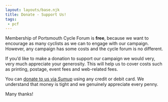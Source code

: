 ```yaml
---
layout: layouts/base.njk
title: Donate - Support Us!
tags:
 - pcf
---
```


Membership of Portsmouth Cycle Forum is **free**, because we want to encourage as many cyclists as we can to engage with our campaign. However, any campaign has some costs and the cycle forum is no different.

If you’d like to make a donation to support our campaign we would very, very much appreciate your generosity. This will help us to cover costs such as printing, postage, event fees and web-related fees.

You can [donate to us via _Sumup_](https://pay.sumup.io/b2c/QHGTB2DU) using any credit or debit card.  We understand that money is tight and we genuinely appreciate every penny.

Many thanks!

